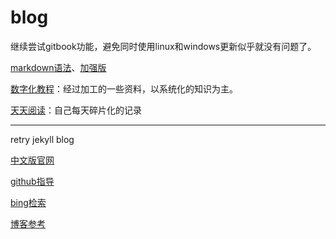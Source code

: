 ﻿# blog

继续尝试gitbook功能，避免同时使用linux和windows更新似乎就没有问题了。

[markdown语法](https://b.ghtxx.cn/books/markdown)、[加强版](https://blog.csdn.net/u014061630/article/details/81359144#5-markdown%E5%B7%A5%E5%85%B7)

[数字化教程](https://b.ghtxx.cn/books)：经过加工的一些资料，以系统化的知识为主。

[天天阅读](https://b.ghtxx.cn/ttyd)：自己每天碎片化的记录

------------

retry jekyll blog

[中文版官网](http://jekyllcn.com/)

[github指导](https://help.github.com/cn/github/working-with-github-pages/creating-a-github-pages-site-with-jekyll)

[bing检索](https://www.bing.com/search?form=MOZCON&pc=MOZI&q=Jekyll)

[博客参考](https://www.cnblogs.com/laughitover/p/9069219.html)
